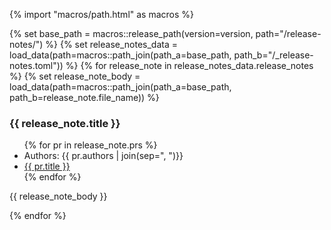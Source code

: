 {% import "macros/path.html" as macros %}

{% set base_path = macros::release_path(version=version, path="/release-notes/") %}
{% set release_notes_data = load_data(path=macros::path_join(path_a=base_path, path_b="/_release-notes.toml")) %}
{% for release_note in release_notes_data.release_notes %}
{% set release_note_body = load_data(path=macros::path_join(path_a=base_path, path_b=release_note.file_name)) %}

### {{ release_note.title }}

<ul class="release-feature-meta">
  {% for pr in release_note.prs %}
  <li>Authors: {{ pr.authors | join(sep=", ")}}</li>
  <li><a href="{{ pr.url }}">{{ pr.title }}</a></li>
  {% endfor %}
</ul>

{{ release_note_body }}

{% endfor %}

